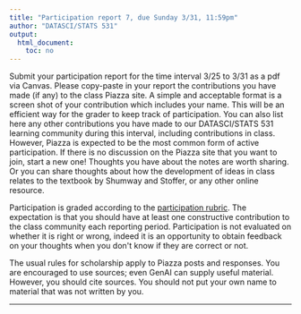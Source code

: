```yaml
---
title: "Participation report 7, due Sunday 3/31, 11:59pm"
author: "DATASCI/STATS 531"
output:
  html_document:
    toc: no
---
```


Submit your participation report for the time interval 3/25 to 3/31 as a pdf via Canvas. Please copy-paste in your report the contributions you have made (if any) to the class Piazza site. A simple and acceptable format is a screen shot of your contribution which includes your name. This will be an efficient way for the grader to keep track of participation. You can also list here any other contributions you have made to our DATASCI/STATS 531 learning community during this interval, including contributions in class. However, Piazza is expected to be the most common form of active participation. If there is no discussion on the Piazza site that you want to join, start a new one! Thoughts you have about the notes are worth sharing. Or you can share thoughts about how the development of ideas in class relates to the textbook by Shumway and Stoffer, or any other online resource.

Participation is graded according to the [participation rubric](../rubric_participation.html). The expectation is that you should have at least one constructive contribution to the class community each reporting period. Participation is not evaluated on whether it is right or wrong, indeed it is an opportunity to obtain feedback on your thoughts when you don't know if they are correct or not.

The usual rules for scholarship apply to Piazza posts and responses. You are encouraged to use sources; even GenAI can supply useful material. However, you should cite sources. You should not put your own name to material that was not written by you.


------------
